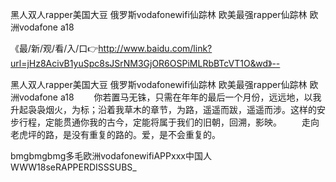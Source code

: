 黑人双人rapper美国大豆
俄罗斯vodafonewifi仙踪林
欧美最强rapper仙踪林
欧洲vodafone a18


《最/新/观/看/入/口👉http://www.baidu.com/link?url=jHz8AcivB1yuSpc8sJSrNM3GjOR6OSPiMLRbBTcVT1O&wd》--

黑人双人rapper美国大豆
俄罗斯vodafonewifi仙踪林
欧美最强rapper仙踪林
欧洲vodafone a18
　　你若置马无铢，只需在年年的最后一个月份，远远地，以我升起袅袅烟火，为标；沿着我草木的章节，为路，遥遥而跋，遥遥而涉。这样的安步行程，定能贯通你我的古今，定能将属于我们的旧朝，回溯，影映。
　　走向老虎坪的路，是没有重复的路的。爱，是不会重复的。





bmgbmgbmg多毛欧洲vodafonewifiAPPххх中国人WWW18seRAPPERDISSSUBS_
